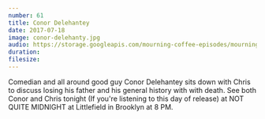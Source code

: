 ```yaml
---
number: 61
title: Conor Delehantey
date: 2017-07-18
image: conor-delehanty.jpg
audio: https://storage.googleapis.com/mourning-coffee-episodes/mourningcoffeepodcast_2017-07-18T09_32_52-07_00%20(1).mp3
duration: 
filesize: 
---
```


Comedian and all around good guy Conor Delehantey sits down with Chris to discuss losing his father and his general history with with death.  See both Conor and Chris tonight (If you're listening to this day of release) at NOT QUITE MIDNIGHT at Littlefield in Brooklyn at 8 PM.
